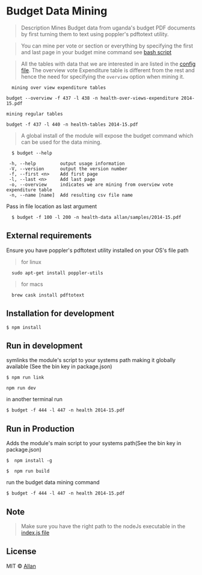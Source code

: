 # Budget Data Mining
> Description
  Mines Budget data from uganda's budget PDF documents by first turning them
  to text using poppler's pdftotext utility.

> You can mine per vote or section or everything by specifying the first and last page in your budget mine command
  see [bash script](https://github.com/epicallan/uganda-budget-data/blob/master/samples/bash)

> All the tables with data that we are interested in are listed in the [config file](https://github.com/epicallan/uganda-budget-data/blob/master/src/config.js).
  The overview vote Expenditure table is different from the rest and hence the need for specifying the ``overview`` option
  when mining it.
  ```
    mining over view expenditure tables
  ```
  ```
  budget --overview -f 437 -l 438 -n health-over-views-expenditure 2014-15.pdf
  ```
  ```
  mining regular tables
  ```
  ```
  budget -f 437 -l 440 -n health-tables 2014-15.pdf
  ```
> A global install of the module will expose the budget command which can be used for
  the data mining.
  ```
    $ budget --help
  ```
  ```
   -h, --help         output usage information
   -V, --version      output the version number
   -f, --first <n>    Add first page
   -l, --last <n>     Add last page
   -o, --overview     indicates we are mining from overview vote expenditure table
   -n, --name [name]  Add resulting csv file name
  ```

  Pass in file location as last argument

  ```
    $ budget -f 100 -l 200 -n health-data allan/samples/2014-15.pdf
  ```

## External requirements

Ensure you have poppler's pdftotext utility installed on your OS's file path
>for linux

```
  sudo apt-get install poppler-utils
```

>for macs

```
  brew cask install pdftotext
```  

## Installation for development
```
$ npm install
```
## Run in development
symlinks the module's script to your systems path making it globally available (See the bin key in package.json)

```
$ npm run link
```

```
npm run dev
```
in another terminal run
```
$ budget -f 444 -l 447 -n health 2014-15.pdf
```

## Run in Production
Adds the module's main script to your systems path(See the bin key in package.json)
```
$  npm install -g
```

```
$  npm run build
```

run the budget data mining command
```
$ budget -f 444 -l 447 -n health 2014-15.pdf
  ```
## Note

> Make sure you have the right path to the nodeJs executable in the [index.js file](https://github.com/epicallan/uganda-budget-data/blob/master/index.js#L1)

## License
MIT © [Allan](http://github.com/epicallan)
